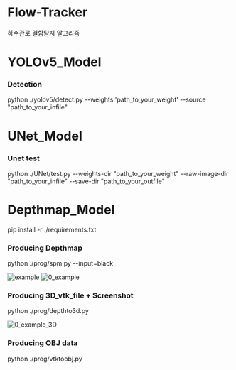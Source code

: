 # Flow-Tracker
하수관로 결함탐지 알고리즘

# YOLOv5_Model
### Detection
python ./yolov5/detect.py --weights 'path_to_your_weight' --source "path_to_your_infile"

# UNet_Model 
### Unet test
python ./UNet/test.py --weights-dir "path_to_your_weight" --raw-image-dir "path_to_your_infile" --save-dir "path_to_your_outfile"

# Depthmap_Model
pip install -r ./requirements.txt
### Producing Depthmap
python ./prog/spm.py --input=black

![example](https://user-images.githubusercontent.com/65105801/137611561-6ec31484-beb0-402b-b36e-6df63420ede3.jpg)
![0_example](https://user-images.githubusercontent.com/65105801/137611566-e53e7a94-c58f-4b2d-a8a6-f1c163adf1f7.jpg)

### Producing 3D_vtk_file + Screenshot
python ./prog/depthto3d.py

![0_example_3D](https://user-images.githubusercontent.com/65105801/137611569-02c01bea-c391-412c-8dd9-91fcea2c30e9.png)

### Producing OBJ data
python ./prog/vtktoobj.py

